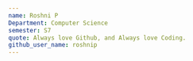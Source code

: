 ```yaml
---
name: Roshni P
Department: Computer Science
semester: S7
quote: Always love Github, and Always love Coding.
github_user_name: roshnip
---
```

